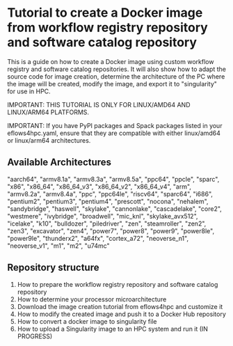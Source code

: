 # Tutorial to create a Docker image from workflow registry repository and software catalog repository

This is a guide on how to create a Docker image using custom workflow registry and software catalog repositories. It will also show how to adapt the source code for image creation, determine the architecture of the PC where the image will be created, modify the image, and export it to "singularity" for use in HPC.

IMPORTANT: THIS TUTORIAL IS ONLY FOR LINUX/AMD64 AND LINUX/ARM64 PLATFORMS. 

IMPORTANT: If you have PyPI packages and Spack packages listed in your eflows4hpc.yaml, ensure that they are compatible with either linux/amd64 or linux/arm64 architectures.

## Available Architectures

"aarch64", "armv8.1a", "armv8.3a", "armv8.5a", "ppc64", "ppcle", "sparc", "x86", "x86_64",
"x86_64_v3", "x86_64_v2", "x86_64_v4", "arm", "armv8.2a", "armv8.4a", "ppc", "ppc64le", "riscv64", "sparc64", 
"i686", "pentium2", "pentium3", "pentium4", "prescott", "nocona", "nehalem", "sandybridge", "haswell", "skylake",
"cannonlake", "cascadelake", "core2", "westmere", "ivybridge", "broadwell", "mic_knl", "skylake_avx512", "icelake",
"k10", "bulldozer", "piledriver", "zen", "steamroller", "zen2", "zen3", "excavator", "zen4", "power7", "power8",
"power9", "power8le", "power9le", "thunderx2", "a64fx", "cortex_a72", "neoverse_n1", "neoverse_v1", "m1", "m2", "u74mc"

## Repository structure

1. How to prepare the workflow registry repository and software catalog repository
2. How to determine your processor microarchitecture
3. Download the image creation tutorial from eflows4hpc and customize it
4. How to modify the created image and push it to a Docker Hub repository
5. How to convert a docker image to singularity file
6. How to upload a Singularity image to an HPC system and run it (IN PROGRESS)
